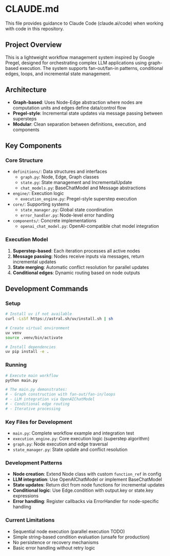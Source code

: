 # CLAUDE.md

This file provides guidance to Claude Code (claude.ai/code) when working with code in this repository.

## Project Overview
This is a lightweight workflow management system inspired by Google Pregel, designed for orchestrating complex LLM applications using graph-based execution. The system supports fan-out/fan-in patterns, conditional edges, loops, and incremental state management.

## Architecture
- **Graph-based**: Uses Node-Edge abstraction where nodes are computation units and edges define data/control flow
- **Pregel-style**: Incremental state updates via message passing between supersteps
- **Modular**: Clean separation between definitions, execution, and components

## Key Components

### Core Structure
- `definitions/`: Data structures and interfaces
  - `graph.py`: Node, Edge, Graph classes
  - `state.py`: State management and IncrementalUpdate
  - `chat_models.py`: BaseChatModel and Message abstractions
- `engine/`: Execution logic
  - `execution_engine.py`: Pregel-style superstep execution
- `core/`: Supporting systems
  - `state_manager.py`: Global state coordination
  - `error_handler.py`: Node-level error handling
- `components/`: Concrete implementations
  - `openai_chat_model.py`: OpenAI-compatible chat model integration

### Execution Model
1. **Superstep-based**: Each iteration processes all active nodes
2. **Message passing**: Nodes receive inputs via messages, return incremental updates
3. **State merging**: Automatic conflict resolution for parallel updates
4. **Conditional edges**: Dynamic routing based on node outputs

## Development Commands

### Setup
```bash
# Install uv if not available
curl -LsSf https://astral.sh/uv/install.sh | sh

# Create virtual environment
uv venv
source .venv/bin/activate

# Install dependencies
uv pip install -e .
```

### Running
```bash
# Execute main workflow
python main.py

# The main.py demonstrates:
# - Graph construction with fan-out/fan-in/loops
# - LLM integration via OpenAIChatModel
# - Conditional edge routing
# - Iterative processing
```

### Key Files for Development
- `main.py`: Complete workflow example and integration test
- `execution_engine.py`: Core execution logic (superstep algorithm)
- `graph.py`: Node execution and edge traversal
- `state_manager.py`: State update and conflict resolution

### Development Patterns
- **Node creation**: Extend Node class with custom `function_ref` in config
- **LLM integration**: Use OpenAIChatModel or implement BaseChatModel
- **State updates**: Return dict from node functions for incremental updates
- **Conditional logic**: Use Edge.condition with output.key or state.key expressions
- **Error handling**: Register callbacks via ErrorHandler for node-specific handling

### Current Limitations
- Sequential node execution (parallel execution TODO)
- Simple string-based condition evaluation (unsafe for production)
- No persistence or recovery mechanisms
- Basic error handling without retry logic